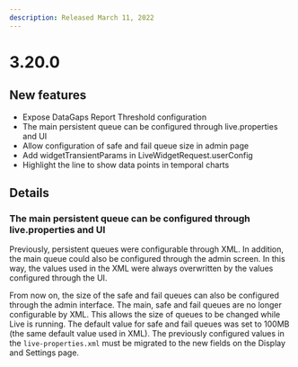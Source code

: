 ```yaml
---
description: Released March 11, 2022
---
```


# 3.20.0

## New features

* Expose DataGaps Report Threshold configuration
* The main persistent queue can be configured through live.properties and UI
* Allow configuration of safe and fail queue size in admin page
* Add widgetTransientParams in LiveWidgetRequest.userConfig
* Highlight the line to show data points in temporal charts

## Details

### The main persistent queue can be configured through live.properties and UI

Previously, persistent queues were configurable through XML. In addition, the main queue could also be configured through the admin screen. In this way, the values used in the XML were always overwritten by the values configured through the UI.&#x20;

From now on, the size of the safe and fail queues can also be configured through the admin interface. The main, safe and fail queues are no longer configurable by XML. This allows the size of queues to be changed while Live is running. The default value for safe and fail queues was set to 100MB (the same default value used in XML). The previously configured values in the `live-properties.xml` must be migrated to the new fields on the Display and Settings page.
